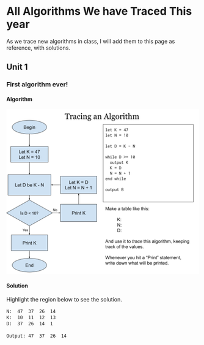 # All Algorithms We have Traced This year

As we trace new algorithms in class, I will add them to this page as reference, with solutions. 

## Unit 1

### First algorithm ever!

#### Algorithm

![First traced algorithm](algorithm_images/algorithm1.svg)

#### Solution

Highlight the region below to see the solution.

```{: .spoiler}
N:  47  37  26  14
K:  10  11  12  13
D:  37  26  14  1
 
Output: 47  37  26  14
```